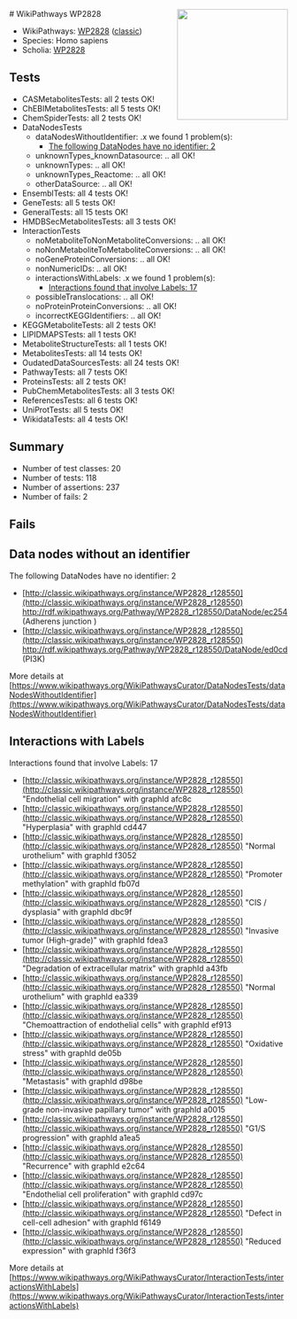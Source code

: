 <img style="float: right; width: 200px" src="https://upload.wikimedia.org/wikipedia/commons/thumb/8/83/Wplogo_with_text_500.png/640px-Wplogo_with_text_500.png" />
# WikiPathways WP2828

* WikiPathways: [WP2828](https://wikipathways.org/pathways/WP2828) ([classic](https://classic.wikipathways.org/instance/WP2828))
* Species: Homo sapiens
* Scholia: [WP2828](https://scholia.toolforge.org/wikipathways/WP2828)
## Tests
* CASMetabolitesTests: all 2 tests OK!
* ChEBIMetabolitesTests: all 5 tests OK!
* ChemSpiderTests: all 2 tests OK!
* DataNodesTests
    * dataNodesWithoutIdentifier: .x we found 1 problem(s):
        * [The following DataNodes have no identifier: 2](#d2d32fa1)
    * unknownTypes_knownDatasource: .. all OK!
    * unknownTypes: .. all OK!
    * unknownTypes_Reactome: .. all OK!
    * otherDataSource: .. all OK!
* EnsemblTests: all 4 tests OK!
* GeneTests: all 5 tests OK!
* GeneralTests: all 15 tests OK!
* HMDBSecMetabolitesTests: all 3 tests OK!
* InteractionTests
    * noMetaboliteToNonMetaboliteConversions: .. all OK!
    * noNonMetaboliteToMetaboliteConversions: .. all OK!
    * noGeneProteinConversions: .. all OK!
    * nonNumericIDs: .. all OK!
    * interactionsWithLabels: .x we found 1 problem(s):
        * [Interactions found that involve Labels: 17](#fe97a8bf)
    * possibleTranslocations: .. all OK!
    * noProteinProteinConversions: .. all OK!
    * incorrectKEGGIdentifiers: .. all OK!
* KEGGMetaboliteTests: all 2 tests OK!
* LIPIDMAPSTests: all 1 tests OK!
* MetaboliteStructureTests: all 1 tests OK!
* MetabolitesTests: all 14 tests OK!
* OudatedDataSourcesTests: all 24 tests OK!
* PathwayTests: all 7 tests OK!
* ProteinsTests: all 2 tests OK!
* PubChemMetabolitesTests: all 3 tests OK!
* ReferencesTests: all 6 tests OK!
* UniProtTests: all 5 tests OK!
* WikidataTests: all 4 tests OK!


## Summary

* Number of test classes: 20
* Number of tests: 118
* Number of assertions: 237
* Number of fails: 2

## Fails

<a name="d2d32fa1" />

## Data nodes without an identifier

The following DataNodes have no identifier: 2

* [http://classic.wikipathways.org/instance/WP2828_r128550](http://classic.wikipathways.org/instance/WP2828_r128550) http://rdf.wikipathways.org/Pathway/WP2828_r128550/DataNode/ec254 (Adherens junction
)
* [http://classic.wikipathways.org/instance/WP2828_r128550](http://classic.wikipathways.org/instance/WP2828_r128550) http://rdf.wikipathways.org/Pathway/WP2828_r128550/DataNode/ed0cd (PI3K)


More details at [https://www.wikipathways.org/WikiPathwaysCurator/DataNodesTests/dataNodesWithoutIdentifier](https://www.wikipathways.org/WikiPathwaysCurator/DataNodesTests/dataNodesWithoutIdentifier)

<a name="fe97a8bf" />

## Interactions with Labels

Interactions found that involve Labels: 17

* [http://classic.wikipathways.org/instance/WP2828_r128550](http://classic.wikipathways.org/instance/WP2828_r128550) "Endothelial cell migration" with graphId afc8c
* [http://classic.wikipathways.org/instance/WP2828_r128550](http://classic.wikipathways.org/instance/WP2828_r128550) "Hyperplasia" with graphId cd447
* [http://classic.wikipathways.org/instance/WP2828_r128550](http://classic.wikipathways.org/instance/WP2828_r128550) "Normal urothelium" with graphId f3052
* [http://classic.wikipathways.org/instance/WP2828_r128550](http://classic.wikipathways.org/instance/WP2828_r128550) "Promoter methylation" with graphId fb07d
* [http://classic.wikipathways.org/instance/WP2828_r128550](http://classic.wikipathways.org/instance/WP2828_r128550) "CIS / dysplasia" with graphId dbc9f
* [http://classic.wikipathways.org/instance/WP2828_r128550](http://classic.wikipathways.org/instance/WP2828_r128550) "Invasive tumor
(High-grade)" with graphId fdea3
* [http://classic.wikipathways.org/instance/WP2828_r128550](http://classic.wikipathways.org/instance/WP2828_r128550) "Degradation of extracellular matrix" with graphId a43fb
* [http://classic.wikipathways.org/instance/WP2828_r128550](http://classic.wikipathways.org/instance/WP2828_r128550) "Normal
urothelium" with graphId ea339
* [http://classic.wikipathways.org/instance/WP2828_r128550](http://classic.wikipathways.org/instance/WP2828_r128550) "Chemoattraction of endothelial cells" with graphId ef913
* [http://classic.wikipathways.org/instance/WP2828_r128550](http://classic.wikipathways.org/instance/WP2828_r128550) "Oxidative stress" with graphId de05b
* [http://classic.wikipathways.org/instance/WP2828_r128550](http://classic.wikipathways.org/instance/WP2828_r128550) "Metastasis" with graphId d98be
* [http://classic.wikipathways.org/instance/WP2828_r128550](http://classic.wikipathways.org/instance/WP2828_r128550) "Low-grade
non-invasive
papillary tumor" with graphId a0015
* [http://classic.wikipathways.org/instance/WP2828_r128550](http://classic.wikipathways.org/instance/WP2828_r128550) "G1/S progression" with graphId a1ea5
* [http://classic.wikipathways.org/instance/WP2828_r128550](http://classic.wikipathways.org/instance/WP2828_r128550) "Recurrence" with graphId e2c64
* [http://classic.wikipathways.org/instance/WP2828_r128550](http://classic.wikipathways.org/instance/WP2828_r128550) "Endothelial cell proliferation" with graphId cd97c
* [http://classic.wikipathways.org/instance/WP2828_r128550](http://classic.wikipathways.org/instance/WP2828_r128550) "Defect in cell-cell adhesion" with graphId f6149
* [http://classic.wikipathways.org/instance/WP2828_r128550](http://classic.wikipathways.org/instance/WP2828_r128550) "Reduced expression" with graphId f36f3


More details at [https://www.wikipathways.org/WikiPathwaysCurator/InteractionTests/interactionsWithLabels](https://www.wikipathways.org/WikiPathwaysCurator/InteractionTests/interactionsWithLabels)

